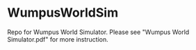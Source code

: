 # WumpusWorldSim
Repo for Wumpus World Simulator.
Please see "Wumpus World Simulator.pdf" for more instruction.
